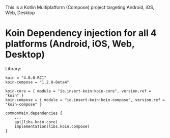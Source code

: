 This is a Kotlin Multiplatform (Compose) project targeting Android, iOS, Web, Desktop

# Koin Dependency injection for all 4 platforms (Android, iOS, Web, Desktop)

Library:

```
koin = "4.0.0-RC1"
koin-compose = "1.2.0-Beta4"
```

```
koin-core = { module = "io.insert-koin:koin-core", version.ref = "koin" }
koin-compose = { module = "io.insert-koin:koin-compose", version.ref = "koin-compose" }
```

```
commonMain.dependencies {
    ...
    api(libs.koin.core)
    implementation(libs.koin.compose)
}
```

